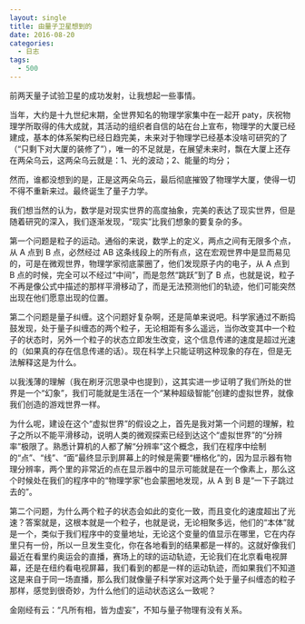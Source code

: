 ```yaml
---
layout: single
title: 由量子卫星想到的
date: 2016-08-20
categories:
  - 日志
tags:
  - 500
---
```


前两天量子试验卫星的成功发射，让我想起一些事情。

当年，大约是十九世纪末期，全世界知名的物理学家集中在一起开 paty，庆祝物理学所取得的伟大成就，其活动的组织者自信的站在台上宣布，物理学的大厦已经建成，基本的体系架构已经日趋完美，未来对于物理学已经基本没啥可研究的了（“只剩下对大厦的装修了”），唯一的不足就是，在展望未来时，飘在大厦上还存在两朵乌云，这两朵乌云就是：1、光的波动；2、能量的均分；

然而，谁都没想到的是，正是这两朵乌云，最后彻底摧毁了物理学大厦，使得一切不得不重新来过。最终诞生了量子力学。

我们想当然的认为，数学是对现实世界的高度抽象，完美的表达了现实世界，但是随着研究的深入，我们逐渐发现，“现实”比我们想象的要复杂的多。

第一个问题是粒子的运动。通俗的来说，数学上的定义，两点之间有无限多个点，从 A 点到 B 点，必然经过 AB 这条线段上的所有点，这在宏观世界中是显而易见的，可是在微观世界，物理学家彻底蒙圈了，他们发现原子内的电子，从 A 点到 B 点的时候，完全可以不经过“中间”，而是忽然“跳跃”到了 B 点，也就是说，粒子不再是像公式中描述的那样平滑移动了，而是无法预测他们的轨迹，他们可能突然出现在他们愿意出现的位置。

第二个问题是量子纠缠。这个问题好复杂啊，还是简单来说吧。科学家通过不断捣鼓发现，处于量子纠缠态的两个粒子，无论相距有多么遥远，当你改变其中一个粒子的状态时，另外一个粒子的状态立即发生改变，这个信息传递的速度是超过光速的（如果真的存在信息传递的话）。现在科学上只能证明这种现象的存在，但是无法解释这是为什么。

以我浅薄的理解（我在刷牙沉思录中也提到），这其实进一步证明了我们所处的世界是一个“幻象”，我们可能就是生活在一个“某种超级智能”创建的虚拟世界，就像我们创造的游戏世界一样。

为什么呢，建设在这个“虚拟世界”的假设之上，首先是我对第一个问题的理解，粒子之所以不能平滑移动，说明人类的微观探索已经到达这个“虚拟世界”的“分辨率”极限了。熟悉计算机的人都了解“分辨率”这个概念，我们在程序中绘制的“点”、“线”、“面”最终显示到屏幕上的时候是需要“栅格化”的，因为显示器有物理分辨率，两个里的非常近的点在显示器中的显示可能就是在一个像素上，那么这个时候处在我们的程序中的“物理学家”也会蒙圈地发现，从 A 到 B 是“一下子跳过去的”。

第二个问题，为什么两个粒子的状态会如此的变化一致，而且变化的速度超出了光速？答案就是，这根本就是一个粒子，也就是说，无论相聚多远，他们的“本体”就是一个，类似于我们程序中的变量地址，无论这个变量的值显示在哪里，它在内存里只有一份，所以一旦发生变化，你在各地看到的结果都是一样的。这就好像我们最近在看里约奥运会的直播，赛场上的球的运动轨迹，无论我们在北京看电视屏幕，还是在纽约看电视屏幕，我们看到的都是一样的运动轨迹，而如果我们不知道这是来自于同一场直播，那么我们就像量子科学家对这两个处于量子纠缠态的粒子那样，感觉到很奇妙，为什么他们的运动状态这么一致呢？

金刚经有云：“凡所有相，皆为虚妄”，不知与量子物理有没有关系。
